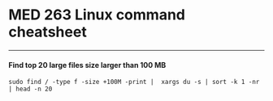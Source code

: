 # MED 263 Linux command cheatsheet

---

#### Find top 20 large files size larger than 100 MB
```Shell
sudo find / -type f -size +100M -print |  xargs du -s | sort -k 1 -nr  | head -n 20
```